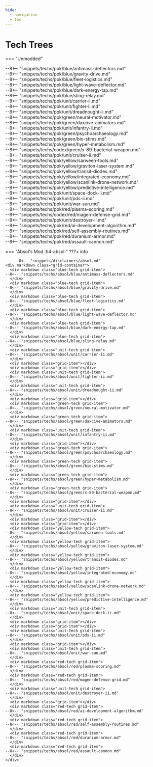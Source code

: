 ```yaml
---
hide:
  - navigation
  - toc
---
```



# Tech Trees

=== "Unmodded"
    <div markdown class="grid-container">
      <div markdown class="blue-tech grid-item">
    --8<-- "snippets/techs/pok/blue/antimass-deflectors.md"
      </div>
      <div markdown class="blue-tech grid-item">
    --8<-- "snippets/techs/pok/blue/gravity-drive.md"
      </div>
      <div markdown class="blue-tech grid-item">
    --8<-- "snippets/techs/pok/blue/fleet-logistics.md"
      </div>
      <div markdown class="blue-tech grid-item">
    --8<-- "snippets/techs/pok/blue/light-wave-deflector.md"
      </div>
      <div markdown class="blue-tech grid-item">
    --8<-- "snippets/techs/pok/blue/dark-energy-tap.md"
      </div>
      <div markdown class="blue-tech grid-item">
    --8<-- "snippets/techs/pok/blue/sling-relay.md"
      </div>
      <div markdown class="unit-tech grid-item">
    --8<-- "snippets/techs/pok/unit/carrier-ii.md"
      </div>
      <div markdown class="grid-item"></div>
      <div markdown class="grid-item"></div>
      <div markdown class="unit-tech grid-item">
    --8<-- "snippets/techs/pok/unit/fighter-ii.md"
      </div>
      <div markdown class="unit-tech grid-item">
    --8<-- "snippets/techs/pok/unit/dreadnought-ii.md"
      </div>
      <div markdown class="grid-item"></div>
      <div markdown class="green-tech grid-item">
    --8<-- "snippets/techs/pok/green/neural-motivator.md"
      </div>
      <div markdown class="green-tech grid-item">
    --8<-- "snippets/techs/pok/green/daxcive-animators.md"
      </div>
      <div markdown class="unit-tech grid-item">
    --8<-- "snippets/techs/pok/unit/infantry-ii.md"
      </div>
      <div markdown class="grid-item"></div>
      <div markdown class="green-tech grid-item">
    --8<-- "snippets/techs/pok/green/psychoarchaeology.md"
      </div>
      <div markdown class="green-tech grid-item">
    --8<-- "snippets/techs/pok/green/bio-stims.md"
      </div>
      <div markdown class="green-tech grid-item">
    --8<-- "snippets/techs/pok/green/hyper-metabolism.md"
      </div>
      <div markdown class="green-tech grid-item">
    --8<-- "snippets/techs/codex/green/x-89-bacterial-weapon.md"
      </div>
      <div markdown class="grid-item"></div>
      <div markdown class="unit-tech grid-item">
    --8<-- "snippets/techs/pok/unit/cruiser-ii.md"
      </div>
      <div markdown class="grid-item"></div>
      <div markdown class="grid-item"></div>
      <div markdown class="yellow-tech grid-item">
    --8<-- "snippets/techs/pok/yellow/sarween-tools.md"
      </div>
      <div markdown class="yellow-tech grid-item">
    --8<-- "snippets/techs/pok/yellow/graviton-laser-system.md"
      </div>
      <div markdown class="yellow-tech grid-item">
    --8<-- "snippets/techs/pok/yellow/transit-diodes.md"
      </div>
      <div markdown class="yellow-tech grid-item">
    --8<-- "snippets/techs/pok/yellow/integrated-economy.md"
      </div>
      <div markdown class="yellow-tech grid-item">
    --8<-- "snippets/techs/pok/yellow/scanlink-drone-network.md"
      </div>
      <div markdown class="yellow-tech grid-item">
    --8<-- "snippets/techs/pok/yellow/predictive-intelligence.md"
      </div>
      <div markdown class="unit-tech grid-item">
    --8<-- "snippets/techs/pok/unit/space-dock-ii.md"
      </div>
      <div markdown class="grid-item"></div>
      <div markdown class="grid-item"></div>
      <div markdown class="unit-tech grid-item">
    --8<-- "snippets/techs/pok/unit/pds-ii.md"
      </div>
      <div markdown class="grid-item"></div>
      <div markdown class="unit-tech grid-item">
    --8<-- "snippets/techs/pok/unit/war-sun.md"
      </div>
      <div markdown class="red-tech grid-item">
    --8<-- "snippets/techs/pok/red/plasma-scoring.md"
      </div>
      <div markdown class="red-tech grid-item">
    --8<-- "snippets/techs/codex/red/magen-defense-grid.md"
      </div>
      <div markdown class="unit-tech grid-item">
    --8<-- "snippets/techs/pok/unit/destroyer-ii.md"
      </div>
      <div markdown class="grid-item"></div>
      <div markdown class="red-tech grid-item">
    --8<-- "snippets/techs/pok/red/ai-development-algorithm.md"
      </div>
      <div markdown class="red-tech grid-item">
    --8<-- "snippets/techs/pok/red/self-assembly-routines.md"
      </div>
      <div markdown class="red-tech grid-item">
    --8<-- "snippets/techs/pok/red/duranium-armor.md"
      </div>
      <div markdown class="red-tech grid-item">
    --8<-- "snippets/techs/pok/red/assault-cannon.md"
      </div>
    </div>

=== "Absol's Mod :ti4-absol:"
    ???+ info

        --8<-- "snippets/disclaimers/absol.md"
    <div markdown class="grid-container">
      <div markdown class="blue-tech grid-item">
    --8<-- "snippets/techs/absol/blue/antimass-deflectors.md"
      </div>
      <div markdown class="blue-tech grid-item">
    --8<-- "snippets/techs/absol/blue/gravity-drive.md"
      </div>
      <div markdown class="blue-tech grid-item">
    --8<-- "snippets/techs/absol/blue/fleet-logistics.md"
      </div>
      <div markdown class="blue-tech grid-item">
    --8<-- "snippets/techs/absol/blue/light-wave-deflector.md"
      </div>
      <div markdown class="blue-tech grid-item">
    --8<-- "snippets/techs/absol/blue/dark-energy-tap.md"
      </div>
      <div markdown class="blue-tech grid-item">
    --8<-- "snippets/techs/absol/blue/sling-relay.md"
      </div>
      <div markdown class="unit-tech grid-item">
    --8<-- "snippets/techs/absol/unit/carrier-ii.md"
      </div>
      <div markdown class="grid-item"></div>
      <div markdown class="grid-item"></div>
      <div markdown class="unit-tech grid-item">
    --8<-- "snippets/techs/absol/unit/fighter-ii.md"
      </div>
      <div markdown class="unit-tech grid-item">
    --8<-- "snippets/techs/absol/unit/dreadnought-ii.md"
      </div>
      <div markdown class="grid-item"></div>
      <div markdown class="green-tech grid-item">
    --8<-- "snippets/techs/absol/green/neural-motivator.md"
      </div>
      <div markdown class="green-tech grid-item">
    --8<-- "snippets/techs/absol/green/daxcive-animators.md"
      </div>
      <div markdown class="unit-tech grid-item">
    --8<-- "snippets/techs/absol/unit/infantry-ii.md"
      </div>
      <div markdown class="grid-item"></div>
      <div markdown class="green-tech grid-item">
    --8<-- "snippets/techs/absol/green/psychoarchaeology.md"
      </div>
      <div markdown class="green-tech grid-item">
    --8<-- "snippets/techs/absol/green/bio-stims.md"
      </div>
      <div markdown class="green-tech grid-item">
    --8<-- "snippets/techs/absol/green/hyper-metabolism.md"
      </div>
      <div markdown class="green-tech grid-item">
    --8<-- "snippets/techs/absol/green/x-89-bacterial-weapon.md"
      </div>
      <div markdown class="grid-item"></div>
      <div markdown class="unit-tech grid-item">
    --8<-- "snippets/techs/absol/unit/cruiser-ii.md"
      </div>
      <div markdown class="grid-item"></div>
      <div markdown class="grid-item"></div>
      <div markdown class="yellow-tech grid-item">
    --8<-- "snippets/techs/absol/yellow/sarween-tools.md"
      </div>
      <div markdown class="yellow-tech grid-item">
    --8<-- "snippets/techs/absol/yellow/graviton-laser-system.md"
      </div>
      <div markdown class="yellow-tech grid-item">
    --8<-- "snippets/techs/absol/yellow/transit-diodes.md"
      </div>
      <div markdown class="yellow-tech grid-item">
    --8<-- "snippets/techs/absol/yellow/integrated-economy.md"
      </div>
      <div markdown class="yellow-tech grid-item">
    --8<-- "snippets/techs/absol/yellow/scanlink-drone-network.md"
      </div>
      <div markdown class="yellow-tech grid-item">
    --8<-- "snippets/techs/absol/yellow/predictive-intelligence.md"
      </div>
      <div markdown class="unit-tech grid-item">
    --8<-- "snippets/techs/absol/unit/space-dock-ii.md"
      </div>
      <div markdown class="grid-item"></div>
      <div markdown class="grid-item"></div>
      <div markdown class="unit-tech grid-item">
    --8<-- "snippets/techs/absol/unit/pds-ii.md"
      </div>
      <div markdown class="grid-item"></div>
      <div markdown class="unit-tech grid-item">
    --8<-- "snippets/techs/absol/unit/war-sun.md"
      </div>
      <div markdown class="red-tech grid-item">
    --8<-- "snippets/techs/absol/red/plasma-scoring.md"
      </div>
      <div markdown class="red-tech grid-item">
    --8<-- "snippets/techs/absol/red/magen-defense-grid.md"
      </div>
      <div markdown class="unit-tech grid-item">
    --8<-- "snippets/techs/absol/unit/destroyer-ii.md"
      </div>
      <div markdown class="grid-item"></div>
      <div markdown class="red-tech grid-item">
    --8<-- "snippets/techs/absol/red/ai-development-algorithm.md"
      </div>
      <div markdown class="red-tech grid-item">
    --8<-- "snippets/techs/absol/red/self-assembly-routines.md"
      </div>
      <div markdown class="red-tech grid-item">
    --8<-- "snippets/techs/absol/red/duranium-armor.md"
      </div>
      <div markdown class="red-tech grid-item">
    --8<-- "snippets/techs/absol/red/assault-cannon.md"
      </div>
    </div>